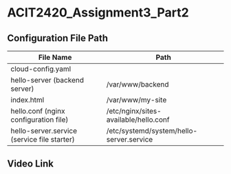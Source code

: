 # **ACIT2420_Assignment3_Part2**

## Configuration File Path

| File Name | Path |
| --- | --- |
| cloud-config.yaml |  |
| hello-server (backend server) | /var/www/backend |
| index.html | /var/www/my-site |
| hello.conf (nginx configuration file) | /etc/nginx/sites-available/hello.conf |
| hello-server.service	(service file starter) | /etc/systemd/system/hello-server.service |

## Video Link